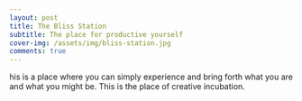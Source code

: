 ```yaml
---
layout: post
title: The Bliss Station
subtitle: The place for productive yourself
cover-img: /assets/img/bliss-station.jpg
comments: true
---
```


his is a place where you can simply experience and bring forth what you are and what you might be. This is the place of creative incubation.
